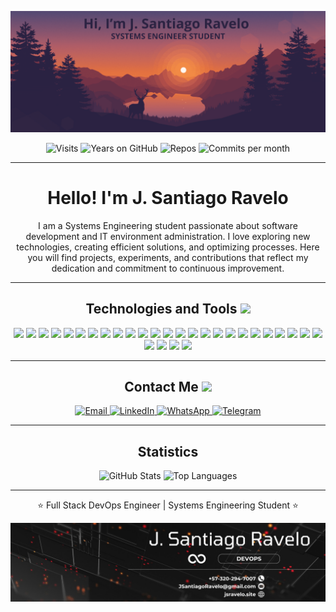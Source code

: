 <p align="center">
  <img src="https://github.com/JunniorRavelo/JunniorRavelo/blob/master/images/portada.png" alt="Cover" />
</p>

<p align="center">
  <img src="https://badges.pufler.dev/visits/JunniorRavelo/JunniorRavelo" alt="Visits" /> 
  <img src="https://badges.pufler.dev/years/JunniorRavelo" alt="Years on GitHub" /> 
  <img src="https://badges.pufler.dev/repos/JunniorRavelo" alt="Repos" />
  <img src="https://badges.pufler.dev/commits/monthly/JunniorRavelo" alt="Commits per month" />
</p>

---

<h1 align="center">Hello! I'm J. Santiago Ravelo</h1>

<p align="center">
  I am a Systems Engineering student passionate about software development and IT environment administration. I love exploring new technologies, creating efficient solutions, and optimizing processes. Here you will find projects, experiments, and contributions that reflect my dedication and commitment to continuous improvement.
</p>

---

<h2 align="center">Technologies and Tools <img src="https://github.com/ritik307/ritik307/blob/main/images/laptop.gif" width="50"></h2>

<p align="center">
<!-- AWS -->
<img src="https://img.shields.io/badge/-AWS-232F3E?style=flat-square&logo=amazonwebservices&logoColor=white"/>

<!-- Bootstrap -->
<img src="https://img.shields.io/badge/-Bootstrap-563D7C?style=flat-square&logo=bootstrap&logoColor=white"/>

<!-- C -->
<img src="https://img.shields.io/badge/-C-00599C?style=flat-square&logo=c&logoColor=white"/>

<!-- C++ -->
<img src="https://img.shields.io/badge/-C++-00599C?style=flat-square&logo=cplusplus&logoColor=white"/>

<!-- CentOS -->
<img src="https://img.shields.io/badge/-CentOS-262577?style=flat-square&logo=centos&logoColor=white"/>

<!-- CSS3 -->
<img src="https://img.shields.io/badge/-CSS3-1572B6?style=flat-square&logo=css3&logoColor=white"/>

<!-- Debian -->
<img src="https://img.shields.io/badge/-Debian-A81D33?style=flat-square&logo=debian&logoColor=white"/>

<!-- Express -->
<img src="https://img.shields.io/badge/-Express-000000?style=flat-square&logo=express&logoColor=white"/>

<!-- Git -->
<img src="https://img.shields.io/badge/-Git-F05032?style=flat-square&logo=git&logoColor=white"/>

<!-- GitHub -->
<img src="https://img.shields.io/badge/-GitHub-181717?style=flat-square&logo=github&logoColor=white"/>

<!-- Go -->
<img src="https://img.shields.io/badge/-Go-00ADD8?style=flat-square&logo=go&logoColor=white"/>

<!-- Heroku -->
<img src="https://img.shields.io/badge/-Heroku-430098?style=flat-square&logo=heroku&logoColor=white"/>

<!-- HTML5 -->
<img src="https://img.shields.io/badge/-HTML5-E34F26?style=flat-square&logo=html5&logoColor=white"/>

<!-- Java -->
<img src="https://img.shields.io/badge/-Java-E34A86?style=flat-square&logo=oracle&logoColor=white"/>

<!-- JavaScript -->
<img src="https://img.shields.io/badge/-JavaScript-F7DF1E?style=flat-square&logo=javascript&logoColor=black"/>

<!-- Laravel -->
<img src="https://img.shields.io/badge/-Laravel-FF2D20?style=flat-square&logo=laravel&logoColor=white"/>

<!-- MongoDB -->
<img src="https://img.shields.io/badge/-MongoDB-47A248?style=flat-square&logo=mongodb&logoColor=white"/>

<!-- MySQL -->
<img src="https://img.shields.io/badge/-MySQL-4479A1?style=flat-square&logo=mysql&logoColor=white"/>

<!-- Nest.js -->
<img src="https://img.shields.io/badge/-Nest.js-E0234E?style=flat-square&logo=nestjs&logoColor=white"/>

<!-- Next.js -->
<img src="https://img.shields.io/badge/-Next.js-000000?style=flat-square&logo=next.js&logoColor=white"/>

<!-- Node.js -->
<img src="https://img.shields.io/badge/-Node.js-339933?style=flat-square&logo=node.js&logoColor=white"/>

<!-- PHP -->
<img src="https://img.shields.io/badge/-PHP-777BB4?style=flat-square&logo=php&logoColor=white"/>

<!-- PostgREST -->
<img src="https://img.shields.io/badge/-PostgREST-336791?style=flat-square&logo=postgresql&logoColor=white"/>

<!-- Python -->
<img src="https://img.shields.io/badge/-Python-3776AB?style=flat-square&logo=python&logoColor=white"/>

<!-- React -->
<img src="https://img.shields.io/badge/-React-61DAFB?style=flat-square&logo=react&logoColor=black"/>

<!-- React Native -->
<img src="https://img.shields.io/badge/-React%20Native-61DAFB?style=flat-square&logo=react&logoColor=black"/>

<!-- SpringBoot -->
<img src="https://img.shields.io/badge/-SpringBoot-6DB33F?style=flat-square&logo=springboot&logoColor=white"/>

<!-- Ubuntu Server -->
<img src="https://img.shields.io/badge/-Ubuntu%20Server-E95420?style=flat-square&logo=ubuntu&logoColor=white"/>

<!-- WordPress -->
<img src="https://img.shields.io/badge/-WordPress-21759B?style=flat-square&logo=wordpress&logoColor=white"/>

</p>

---

<h2 align="center">Contact Me <img src="https://media0.giphy.com/media/jqNPzdTTxQfOgOqpO4/source.gif" width="50"></h2>

<p align="center">
  <a href="mailto:JSantiagoRavelo@gmail.com">
    <img src="https://img.shields.io/badge/-JSantiagoRavelo@gmail.com-c14438?style=flat-square&logo=Gmail&logoColor=white" alt="Email" />
  </a>
  <a href="https://www.linkedin.com/in/jsravelo/">
    <img src="https://img.shields.io/badge/-J.%20Santiago%20Ravelo-blue?style=flat-square&logo=Linkedin&logoColor=white" alt="LinkedIn" />
  </a>
<a href="https://wa.me/573202947007">
  <img src="https://img.shields.io/badge/-(+57)3202947007-25D366?style=flat-square&logo=WhatsApp&logoColor=white" alt="WhatsApp" />
</a>

  <a href="https://t.me/+573202947007">
    <img src="https://img.shields.io/badge/-(+57)3202947007-blue?style=flat-square&logo=Telegram&logoColor=white" alt="Telegram" />
  </a>
</p>

---

<h2 align="center">Statistics</h2>

<p align="center">
  <img src="https://github-readme-stats.vercel.app/api?username=JunniorRavelo&show_icons=true&theme=radical&line_height=27" alt="GitHub Stats" />
  <img src="https://github-readme-stats.vercel.app/api/top-langs/?username=JunniorRavelo&hide=html,css,java,shaderlab,kotlin,hlsl&theme=radical" alt="Top Languages" />
</p>

---

<p align="center">⭐ Full Stack DevOps Engineer | Systems Engineering Student ⭐</p>

<p align="center">
  <img src="https://github.com/JunniorRavelo/JunniorRavelo/blob/master/images/contact.jpeg" alt="Contact" />
</p>
